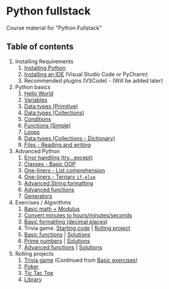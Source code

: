 # Python fullstack

Course material for "Python Fullstack"

## Table of contents

1. Installing Requirements
    1. [Installing Python](./01-introduction/install.md)
    2. [Installing an IDE](./01-introduction/ide.md) (Visual Studio Code or PyCharm)
    3. Recommended plugins (VSCode) - (Will be added later)
2. Python basics
    1. [Hello World](./01-introduction/hello.md)
    2. [Variables](./01-introduction/variables.md)
    3. [Data types (Primitive)](./01-introduction/types-primitive.md)
    4. [Data types (Collections)](./01-introduction/types-collections.md)
    5. [Conditions](./01-introduction/conditions.md)
    6. [Functions (Simple)](./01-introduction/functions-simple.md)
    7. [Loops](./01-introduction/loops.md)
    8. [Data types (Collections - Dictionary)](./01-introduction/types-dict.md)
    9. [Files - Reading and writing](./01-introduction/files.md)
3. Advanced Python
    1. [Error handling (try...except)](./03-advanced/error-handling.md)
    2. [Classes - Basic OOP](./03-advanced/classes-01.md)
    3. [One-liners - List comprehension](./03-advanced/one-liners.md)
    4. [One-liners - Ternary `if-else`](./03-advanced/one-liners.md)
    5. [Advanced String formatting](./03-advanced/string-formatting.md)
    6. [Advanced functions](./03-advanced/functions-advanced.md)
    7. [Generators](./03-advanced/generators.md)
4. Exercises / Algorithms
    1. [Basic math + Modulus](./02-basic-exercises/a.py)
    2. [Convert minutes to hours/minutes/seconds](./02-basic-exercises/b.py)
    3. [Basic formatting (decimal places)](./02-basic-exercises/c.py)
    4. Trivia game. [Starting code](./02-basic-exercises/d_trivia_1.py) | [Rolling project](./projects/trivia.py)
    5. [Basic functions](./02-basic-exercises/e_functions_1.py) | [Solutions](./02-basic-exercises/e_functions_1_solution.py)
    6. [Prime numbers](./02-basic-exercises/f_primes.py) | [Solutions](./02-basic-exercises/f_primes_solution.py)
    7. [Advanced functions](./02-basic-exercises/g_functions_2.py) | [Solutions](./02-basic-exercises/g_functions_2_solution.py)
5. Rolling projects
    1. [Trivia game](./projects/trivia/main.py) (Continued from [Basic exercises](./02-basic-exercises/d_trivia_1.py))
    2. [Poker](./projects/poker/main.py)
    3. [Tic Tac Toe](./projects/tictactoe/main.py)
    4. [Library](./projects/library/README.md)
